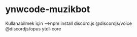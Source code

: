 # ynwcode-muzikbot
Kullanabilmek için -->npm install discord.js @discordjs/voice @discordjs/opus ytdl-core

